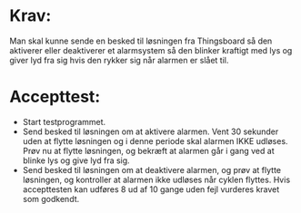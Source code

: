 # Krav: 
Man skal kunne sende en besked til løsningen fra Thingsboard så den aktiverer eller deaktiverer et alarmsystem så den blinker kraftigt med lys og giver lyd fra sig hvis den rykker sig når alarmen er slået til.

# Accepttest: 
- Start testprogrammet. 
- Send besked til løsningen om at aktivere alarmen. Vent 30 sekunder uden at flytte løsningen og i denne periode skal alarmen IKKE udløses. 
Prøv nu at flytte løsningen, og bekræft at alarmen går i gang ved at blinke lys og give lyd fra sig. 
- Send besked til løsningen om at deaktivere alarmen, og prøv at flytte løsningen, og kontroller at alarmen ikke udløses når cyklen flyttes. Hvis accepttesten kan udføres 8 ud af 10 gange uden fejl vurderes kravet som godkendt.